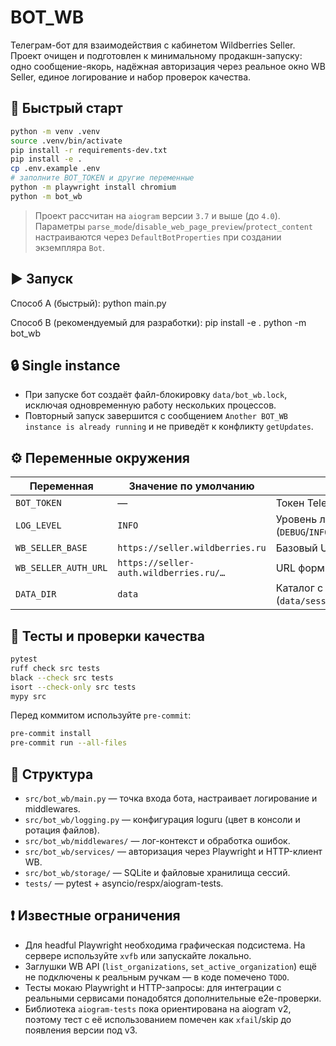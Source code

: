 # BOT_WB

Телеграм-бот для взаимодействия с кабинетом Wildberries Seller. Проект очищен и подготовлен к минимальному продакшн-запуску: одно сообщение-якорь, надёжная авторизация через реальное окно WB Seller, единое логирование и набор проверок качества.

## 🚀 Быстрый старт

```bash
python -m venv .venv
source .venv/bin/activate
pip install -r requirements-dev.txt
pip install -e .
cp .env.example .env
# заполните BOT_TOKEN и другие переменные
python -m playwright install chromium
python -m bot_wb
```

> Проект рассчитан на `aiogram` версии `3.7` и выше (до `4.0`).
> Параметры `parse_mode`/`disable_web_page_preview`/`protect_content`
> настраиваются через `DefaultBotProperties` при создании экземпляра `Bot`.

## ▶️ Запуск

Способ A (быстрый):
    python main.py

Способ B (рекомендуемый для разработки):
    pip install -e .
    python -m bot_wb

## 🔒 Single instance

- При запуске бот создаёт файл-блокировку `data/bot_wb.lock`, исключая одновременную работу нескольких процессов.
- Повторный запуск завершится с сообщением `Another BOT_WB instance is already running` и не приведёт к конфликту `getUpdates`.

## ⚙️ Переменные окружения

| Переменная | Значение по умолчанию | Назначение |
|------------|-----------------------|------------|
| `BOT_TOKEN` | — | Токен Telegram-бота. Обязателен. |
| `LOG_LEVEL` | `INFO` | Уровень логирования (`DEBUG`/`INFO`/`WARNING`/`ERROR`). |
| `WB_SELLER_BASE` | `https://seller.wildberries.ru` | Базовый URL кабинета WB Seller. |
| `WB_SELLER_AUTH_URL` | `https://seller-auth.wildberries.ru/…` | URL формы авторизации WB Seller. |
| `DATA_DIR` | `data` | Каталог с базой и сессиями (`data/sessions/<tg_id>/cookies.json`). |

## 🧪 Тесты и проверки качества

```bash
pytest
ruff check src tests
black --check src tests
isort --check-only src tests
mypy src
```

Перед коммитом используйте `pre-commit`:

```bash
pre-commit install
pre-commit run --all-files
```

## 📁 Структура

- `src/bot_wb/main.py` — точка входа бота, настраивает логирование и middlewares.
- `src/bot_wb/logging.py` — конфигурация loguru (цвет в консоли и ротация файлов).
- `src/bot_wb/middlewares/` — лог-контекст и обработка ошибок.
- `src/bot_wb/services/` — авторизация через Playwright и HTTP-клиент WB.
- `src/bot_wb/storage/` — SQLite и файловые хранилища сессий.
- `tests/` — pytest + asyncio/respx/aiogram-tests.

## ❗️ Известные ограничения

- Для headful Playwright необходима графическая подсистема. На сервере используйте `xvfb` или запускайте локально.
- Заглушки WB API (`list_organizations`, `set_active_organization`) ещё не подключены к реальным ручкам — в коде помечено `TODO`.
- Тесты мокаю Playwright и HTTP-запросы: для интеграции с реальными сервисами понадобятся дополнительные e2e-проверки.
- Библиотека `aiogram-tests` пока ориентирована на aiogram v2, поэтому тест с её использованием помечен как `xfail`/skip до появления версии под v3.

